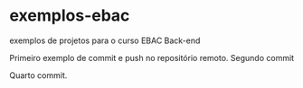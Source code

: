 # exemplos-ebac
exemplos de projetos para o curso EBAC Back-end

Primeiro exemplo de commit e push no repositório remoto.
Segundo commit

Quarto commit.
